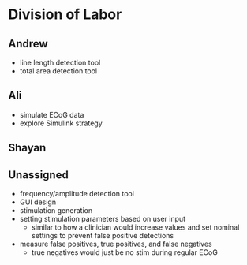 # Division of Labor

## Andrew
* line length detection tool
* total area detection tool

## Ali
* simulate ECoG data
* explore Simulink strategy

## Shayan


## Unassigned
* frequency/amplitude detection tool
* GUI design
* stimulation generation
* setting stimulation parameters based on user input
  * similar to how a clinician would increase values and set nominal settings to prevent false positive detections
* measure false positives, true positives, and false negatives
  * true negatives would just be no stim during regular ECoG
